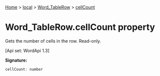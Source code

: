 [Home](./index) &gt; [local](local.md) &gt; [Word\_TableRow](local.word_tablerow.md) &gt; [cellCount](local.word_tablerow.cellcount.md)

# Word\_TableRow.cellCount property

Gets the number of cells in the row. Read-only. 

 \[Api set: WordApi 1.3\]

**Signature:**
```javascript
cellCount: number
```
